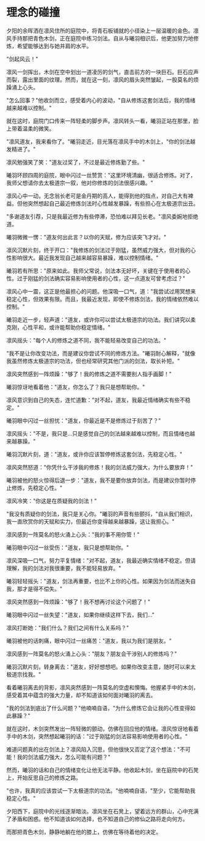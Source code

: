 # 理念的碰撞

夕阳的余晖洒在凛风住所的庭院中，将青石板铺就的小径染上一层温暖的金色。凛风手持那把青色木剑，正在庭院中练习剑法。自从与曦羽相识后，他更加努力地修炼，希望能够达到与她并肩的水平。

"剑起风云！"

凛风一剑挥出，木剑在空中划出一道凌厉的剑气，直击前方的一块巨石。巨石应声而裂，露出里面的纹理。然而，就在这一刻，凛风的眉头突然皱起，一股莫名的烦躁涌上心头。

"怎么回事？"他收剑而立，感受着内心的波动，"自从修炼这套剑法后，我的情绪越来越难以控制。"

就在这时，庭院门口传来一阵轻柔的脚步声。凛风转头一看，曦羽正站在那里，脸上带着温柔的微笑。

"凛风道友，我来看你了。"曦羽走近，目光落在凛风手中的木剑上，"你的剑法越发精进了。"

凛风勉强笑了笑："道友过奖了，不过是最近修炼勤了些。"

曦羽环顾四周的庭院，眼中闪过一丝赞赏："这里环境清幽，很适合修炼。对了，我师父想请你去太极道宗一叙，他对你修炼的剑法很感兴趣。"

凛风心中一动，无念翁长老可是金丹期的高人，能得到他的指点，对自己大有裨益。但他突然想起自己最近修炼剑法时心性越发暴躁，有些担心在太极道宗出丑。

"多谢道友引荐，只是我最近修为有些停滞，恐怕难以拜见长老。"凛风委婉地拒绝道。

曦羽微微一愣："道友何出此言？以你的天赋，修为应该突飞才对。"

凛风沉默片刻，终于开口："我修炼的剑法过于刚猛，虽然威力强大，但对我的心性影响很大。最近我发现自己越来越容易暴躁，难以控制情绪。"

曦羽若有所思："原来如此。我师父常说，剑法本无好坏，关键在于使用者的心性。过于刚猛的剑法确实容易影响使用者的心性，这一点道友可曾考虑过？"

凛风心中一震，这正是他最担心的问题。他深吸一口气，道："我尝试过用冥想来稳定心性，但效果有限。而且，我最近发现，即使不修炼剑法，我的情绪依然难以控制。"

曦羽走近一步，轻声道："道友，或许你可以尝试太极道宗的功法。我们讲究以柔克刚，心性平和，或许能帮助你稳定情绪。"

凛风摇头："每个人的修炼之道不同，我不能轻易改变自己的功法。"

"我不是让你改变功法，而是建议你尝试不同的修炼方法。"曦羽耐心解释，"就像我虽然修炼太极道宗的功法，但也经常研究其他门派的剑法，取长补短。"

凛风突然感到一阵烦躁："够了！我的修炼之道不需要别人指手画脚！"

曦羽惊讶地看着他："道友，你怎么了？我只是想帮助你。"

凛风意识到自己的失态，连忙道歉："对不起，道友，我最近情绪确实有些不稳定。"

曦羽眼中闪过一丝担忧："道友，你最近是不是修炼过于刻苦了？"

凛风摇头："不是，我只是...只是感觉自己的剑法越来越难以控制，而且情绪也越来越暴躁。"

曦羽沉默片刻，道："道友，或许你应该暂停修炼这套剑法，先稳定心性。"

凛风突然怒道："你凭什么干涉我的修炼！我的剑法威力强大，为什么要放弃！"

曦羽被他的怒火惊得后退一步："道友，我不是要你放弃剑法，而是建议你暂时停止修炼，先稳定心性。"

凛风冷笑："你这是在质疑我的剑法！"

"我没有质疑你的剑法，我只是关心你。"曦羽的声音有些颤抖，"自从我们相识，我一直欣赏你的天赋和实力，但最近你变得越来越暴躁，这让我担心。"

凛风感到一阵莫名的怒火涌上心头："我的事不用你管！"

曦羽眼中闪过一丝受伤："道友，我只是想帮助你。"

凛风深吸一口气，努力平复情绪："对不起，道友，我最近确实情绪不稳定。但请理解，我的剑法对我很重要，我不能轻易放弃。"

曦羽轻轻摇头："道友，剑法再重要，也比不上你的心性。如果因为剑法而迷失自我，那才是得不偿失。"

凛风突然感到一阵烦躁："够了！我不想再讨论这个问题了！"

曦羽眼中闪过一丝失望："道友，如果你继续这样下去，我们..."

凛风打断她："我们什么？我们之间有什么关系吗？"

曦羽被他的话刺痛，眼中闪过一丝痛苦："道友，我以为我们是朋友。"

凛风感到一阵莫名的怒火涌上心头："朋友？朋友会干涉别人的修炼吗？"

曦羽沉默片刻，转身离去："道友，好好想想吧。如果你改变主意，随时可以来太极道宗找我。"

看着曦羽离去的背影，凛风突然感到一阵莫名的空虚和懊悔。他握紧手中的木剑，感受着其中蕴含的强大力量，却不知道该如何面对曦羽的离去。

"我的剑法到底出了什么问题？"他喃喃自语，"为什么修炼它会让我的心性变得如此暴躁？"

就在这时，木剑突然发出一阵轻微的颤动，仿佛在回应他的情绪。凛风惊讶地看着手中的木剑，突然想起曦羽的话："过于刚猛的剑法容易影响使用者的心性。"

难道问题真的出在剑法上？凛风陷入沉思，但他很快又否定了这个想法："不可能！我的剑法威力强大，怎么可能有问题？"

然而，曦羽的话和自己的情绪变化让他无法平静。他收起木剑，坐在庭院中的石凳上，开始反思自己的修炼之路。

"也许，我真的应该尝试一下太极道宗的功法。"他喃喃自语，"至少，它能帮助我稳定心性。"

夕阳西下，庭院中的光线逐渐暗淡。凛风坐在石凳上，望着远方的群山，心中充满了矛盾和困惑。他不知道该如何选择，也不知道自己的修仙之路将走向何方。

而那把青色木剑，静静地躺在他的膝上，仿佛在等待着他的决定。